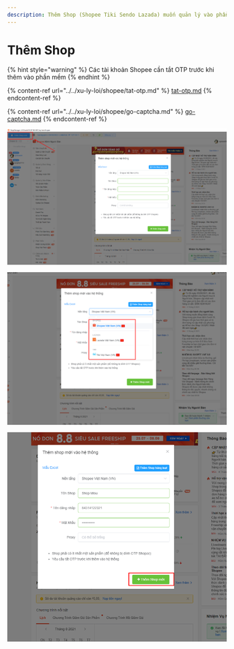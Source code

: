 ```yaml
---
description: Thêm Shop (Shopee Tiki Sendo Lazada) muốn quản lý vào phần mềm
---
```


# Thêm Shop

{% hint style="warning" %}
Các tài khoản Shopee cần tắt OTP trước khi thêm vào phần mềm
{% endhint %}

{% content-ref url="../../xu-ly-loi/shopee/tat-otp.md" %}
[tat-otp.md](../../xu-ly-loi/shopee/tat-otp.md)
{% endcontent-ref %}

{% content-ref url="../../xu-ly-loi/shopee/go-captcha.md" %}
[go-captcha.md](../../xu-ly-loi/shopee/go-captcha.md)
{% endcontent-ref %}

![Bấm vào nút thêm Shop](<../../.gitbook/assets/image (13).png>)

![Chọn nền tảng](<../../.gitbook/assets/image (12).png>)

![Điền thông tin và thêm Shop](<../../.gitbook/assets/image (15).png>)
